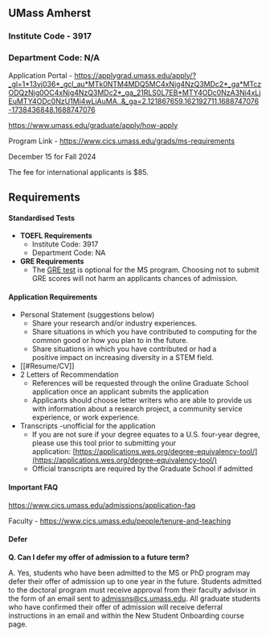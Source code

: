 ## UMass Amherst

### Institute Code - 3917
### Department Code: N/A

Application Portal - https://applygrad.umass.edu/apply/?_gl=1*13yj036*_gcl_au*MTk0NTM4MDQ5MC4xNjg4NzQ3MDc2*_ga*MTczODQzNjg0OC4xNjg4NzQ3MDc2*_ga_21RLS0L7EB*MTY4ODc0NzA3Ni4xLjEuMTY4ODc0NzU1Mi4wLjAuMA..&_ga=2.121867659.162192711.1688747076-1738436848.1688747076

https://www.umass.edu/graduate/apply/how-apply


Program Link - https://www.cics.umass.edu/grads/ms-requirements

December 15 for Fall 2024

The fee for international applicants is $85.


## Requirements

#### Standardised Tests

- **TOEFL Requirements**
	- Institute Code: 3917
	- Department Code: NA
- **GRE Requirements**
	- The [GRE test](https://www.ets.org/gre/) is optional for the MS program. Choosing not to submit GRE scores will not harm an applicants chances of admission.



#### Application Requirements

- Personal Statement (suggestions below)
    - Share your research and/or industry experiences.
    - Share situations in which you have contributed to computing for the common good or how you plan to in the future.
    - Share situations in which you have contributed or had a positive impact on increasing diversity in a STEM field.
- [[#Resume/CV]]
- 2 Letters of Recommendation
    - References will be requested through the online Graduate School application once an applicant submits the application
    - Applicants should choose letter writers who are able to provide us with information about a research project, a community service experience, or work experience.
- Transcripts -unofficial for the application 
    - If you are not sure if your degree equates to a U.S. four-year degree, please use this tool prior to submitting your application: [https://applications.wes.org/degree-equivalency-tool/](https://applications.wes.org/degree-equivalency-tool/)
    - Official transcripts are required by the Graduate School if admitted






#### Important FAQ
https://www.cics.umass.edu/admissions/application-faq

Faculty - https://www.cics.umass.edu/people/tenure-and-teaching
#### Defer

**Q. Can I defer my offer of admission to a future term?**

A. Yes, students who have been admitted to the MS or PhD program may defer their offer of admission up to one year in the future. Students admitted to the doctoral program must receive approval from their faculty advisor in the form of an email sent to admissns@cs.umass.edu. All graduate students who have confirmed their offer of admission will receive deferral instructions in an email and within the New Student Onboarding course page.